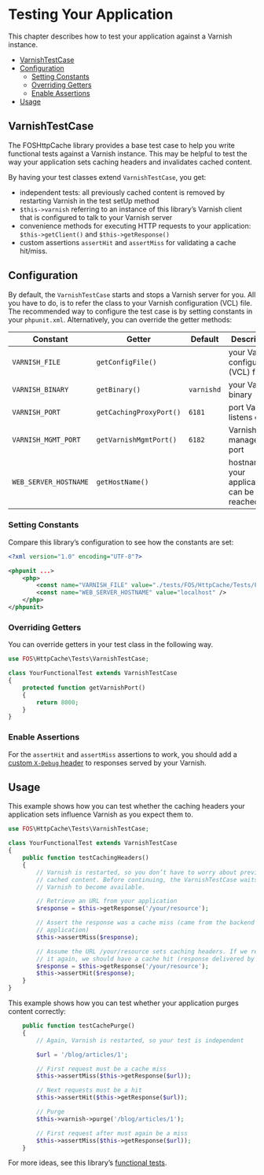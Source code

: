 Testing Your Application
========================

This chapter describes how to test your application against a Varnish instance.

* [VarnishTestCase](#varnishtestcase)
* [Configuration](#configuration)
  * [Setting Constants](#setting-constants)
  * [Overriding Getters](#overriding-getters)
  * [Enable Assertions](#enable-assertions)
* [Usage](#usage)

VarnishTestCase
---------------

The FOSHttpCache library provides a base test case to help you write functional
tests against a Varnish instance. This may be helpful to test the way your
application sets caching headers and invalidates cached content.

By having your test classes extend `VarnishTestCase`, you get:

* independent tests: all previously cached content is removed by restarting
  Varnish in the test setUp method
* `$this->varnish` referring to an instance of this library’s Varnish client
  that is configured to talk to your Varnish server
* convenience methods for executing HTTP requests to your application:
  `$this->getClient()` and `$this->getResponse()`
* custom assertions `assertHit` and `assertMiss` for validating a cache hit/miss.

Configuration
-------------

By default, the `VarnishTestCase` starts and stops a Varnish server for you.
All you have to do, is to refer the class to your Varnish configuration (VCL)
file. The recommended way to configure the test case is by setting constants
in your `phpunit.xml`. Alternatively, you can override the getter methods:

| Constant             | Getter                 | Default    | Description                                 |
| -------------------- | ---------------------- | ---------- | ------------------------------------------- |
| `VARNISH_FILE`       | `getConfigFile()`      |            | your Varnish configuration (VCL) file       |
| `VARNISH_BINARY`     | `getBinary()`          | `varnishd` | your Varnish binary                         |
| `VARNISH_PORT`       | `getCachingProxyPort()`| `6181`     | port Varnish listens on                     |
| `VARNISH_MGMT_PORT`  | `getVarnishMgmtPort()` | `6182`     | Varnish management port                     |
| `WEB_SERVER_HOSTNAME`| `getHostName()`        |            | hostname your application can be reached at |

### Setting Constants

Compare this library’s configuration to see how the constants are set:

```xml
<?xml version="1.0" encoding="UTF-8"?>

<phpunit ...>
    <php>
        <const name="VARNISH_FILE" value="./tests/FOS/HttpCache/Tests/Functional/Fixtures/varnish/fos.vcl" />
        <const name="WEB_SERVER_HOSTNAME" value="localhost" />
    </php>
</phpunit>
```

### Overriding Getters

You can override getters in your test class in the following way.

```php
use FOS\HttpCache\Tests\VarnishTestCase;

class YourFunctionalTest extends VarnishTestCase
{
    protected function getVarnishPort()
    {
        return 8000;
    }
}
```

### Enable Assertions

For the `assertHit` and `assertMiss` assertions to work, you should add a
[custom `X-Debug` header](varnish-configuration#debugging) to responses served by your Varnish.

Usage
-----

This example shows how you can test whether the caching headers your
application sets influence Varnish as you expect them to.

```php
use FOS\HttpCache\Tests\VarnishTestCase;

class YourFunctionalTest extends VarnishTestCase
{
    public function testCachingHeaders()
    {
        // Varnish is restarted, so you don’t have to worry about previously
        // cached content. Before continuing, the VarnishTestCase waits for
        // Varnish to become available.

        // Retrieve an URL from your application
        $response = $this->getResponse('/your/resource');

        // Assert the response was a cache miss (came from the backend
        // application)
        $this->assertMiss($response);

        // Assume the URL /your/resource sets caching headers. If we retrieve
        // it again, we should have a cache hit (response delivered by Varnish):
        $response = $this->getResponse('/your/resource');
        $this->assertHit($response);
    }
}
```

This example shows how you can test whether your application purges content
correctly:

```php
    public function testCachePurge()
    {
        // Again, Varnish is restarted, so your test is independent

        $url = '/blog/articles/1';

        // First request must be a cache miss
        $this->assertMiss($this->getResponse($url));

        // Next requests must be a hit
        $this->assertHit($this->getResponse($url));

        // Purge
        $this->varnish->purge('/blog/articles/1');

        // First request after must again be a miss
        $this->assertMiss($this->getResponse($url));
    }
```

For more ideas, see this library’s [functional tests](../tests/FOS/HttpCache/Tests/Functional).
